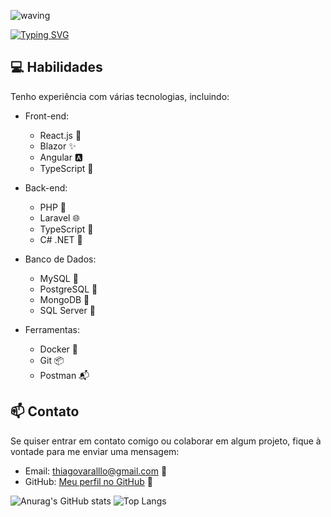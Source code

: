 ![waving](https://capsule-render.vercel.app/api?type=waving&height=200&text=ThiagoVarallo%20&fontAlignY=40&color=gradient)

[![Typing SVG](https://readme-typing-svg.herokuapp.com/?color=ffff&size=35&center=true&vCenter=true&width=1000&lines=Olá,+meu+nome+é+Thiago+Varallo;Desenvolvedor+Full-stack;Seja+bem+vindo!+:%29)](https://git.io/typing-svg)

## 💻 Habilidades

Tenho experiência com várias tecnologias, incluindo:

- Front-end: 
  - React.js 🌟
  - Blazor ✨
  - Angular 🅰️
  - TypeScript 📝

- Back-end:
  - PHP 🐘
  - Laravel 🌐
  - TypeScript 📝
  - C# .NET 🔵

- Banco de Dados:
  - MySQL 🧬
  - PostgreSQL 🐘
  - MongoDB 🍃
  - SQL Server 🦈

- Ferramentas:
  - Docker 🐳
  - Git 📦
  - Postman 📬
    
## 📫 Contato

Se quiser entrar em contato comigo ou colaborar em algum projeto, fique à vontade para me enviar uma mensagem:

- Email: thiagovaralllo@gmail.com 📧
- GitHub: [Meu perfil no GitHub](https://github.com/thiagovarallo) 🐙


![Anurag's GitHub stats](https://github-readme-stats.vercel.app/api?username=thiagovarallo&show_icons=true&theme=dark)
![Top Langs](https://github-readme-stats.vercel.app/api/top-langs/?username=thiagovarallo&layout=compact&theme=dark)

